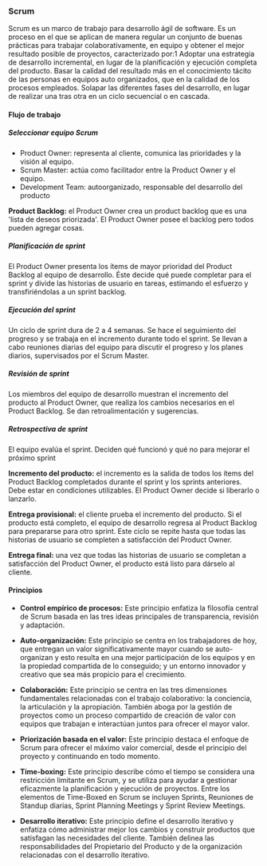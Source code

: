 ### Scrum
Scrum es un marco de trabajo para desarrollo ágil de software.
Es un proceso en el que se aplican de manera regular un conjunto de buenas prácticas para trabajar colaborativamente, en equipo y obtener el mejor resultado posible de proyectos, caracterizado por:1​
Adoptar una estrategia de desarrollo incremental, en lugar de la planificación y ejecución completa del producto.
Basar la calidad del resultado más en el conocimiento tácito de las personas en equipos auto organizados, que en la calidad de los procesos empleados.
Solapar las diferentes fases del desarrollo, en lugar de realizar una tras otra en un ciclo secuencial o en cascada.

#### Flujo de trabajo

##### Seleccionar equipo Scrum
- Product Owner: representa al cliente, comunica las prioridades y la visión al equipo. 
- Scrum Master: actúa como facilitador entre la Product Owner y el equipo. 
- Development Team: autoorganizado, responsable del desarrollo del producto

**Product Backlog:** el Product Owner crea un product backlog que es una 'lista de deseos priorizada'. El Product Owner posee el backlog pero todos pueden agregar cosas.

##### Planificación de sprint
El Product Owner presenta los ítems de mayor prioridad del Product Backlog al equipo de desarrollo. Éste decide qué puede completar para el sprint y divide las historias de usuario en tareas, estimando el esfuerzo y transfiriéndolas a un sprint backlog.

##### Ejecución del sprint
Un ciclo de sprint dura de 2 a 4 semanas.
Se hace el seguimiento del progreso y se trabaja en el incremento durante todo el sprint.
Se llevan a cabo reuniones diarias del equipo para discutir el progreso y los planes diarios, supervisados por el Scrum Master.

##### Revisión de sprint
Los miembros del equipo de desarrollo muestran el incremento del producto al Product Owner, que realiza los cambios necesarios en el Product Backlog. Se dan retroalimentación y sugerencias.

##### Retrospectiva de sprint
El equipo evalúa el sprint. Deciden qué funcionó y qué no para mejorar el próximo sprint

**Incremento del producto:** el incremento es la salida de todos los ítems del Product Backlog completados durante el sprint y los sprints anteriores. Debe estar en condiciones utilizables. El Product Owner decide si liberarlo o lanzarlo.

**Entrega provisional:** el cliente prueba el incremento del producto. Si el producto está completo, el equipo de desarrollo regresa al Product Backlog para prepararse para otro sprint. Este ciclo se repite hasta que todas las historias de usuario se completen a satisfacción del Product Owner.

**Entrega final:** una vez que todas las historias de usuario se completan a satisfacción del Product Owner, el producto está listo para dárselo al cliente.

#### Principios
- **Control empírico de procesos:** Este principio enfatiza la filosofía central de Scrum basada en las tres ideas principales de transparencia, revisión y adaptación.

- **Auto-organización:** Este principio se centra en los trabajadores de hoy, que entregan un valor significativamente mayor cuando se auto-organizan y esto resulta en una mejor participación de los equipos y en la propiedad compartida de lo conseguido; y un entorno innovador y creativo que sea más propicio para el crecimiento.

- **Colaboración:** Este principio se centra en las tres dimensiones fundamentales relacionadas con el trabajo colaborativo: la conciencia, la articulación y la apropiación. También aboga por la gestión de proyectos como un proceso compartido de creación de valor con equipos que trabajan e interactúan juntos para ofrecer el mayor valor. 

- **Priorización basada en el valor:** Este principio destaca el enfoque de Scrum para ofrecer el máximo valor comercial, desde el principio del proyecto y continuando en todo momento.

- **Time-boxing:** Este principio describe cómo el tiempo se considera una restricción limitante en Scrum, y se utiliza para ayudar a gestionar eficazmente la planificación y ejecución de proyectos. Entre los elementos de Time-Boxed en Scrum se incluyen Sprints, Reuniones de Standup diarias, Sprint Planning Meetings y Sprint Review Meetings.

- **Desarrollo iterativo:** Este principio define el desarrollo iterativo y enfatiza cómo administrar mejor los cambios y construir productos que satisfagan las necesidades del cliente. También delinea las responsabilidades del Propietario del Producto y de la organización relacionadas con el desarrollo iterativo.